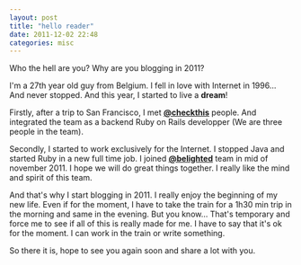 ```yaml
---
layout: post
title: "hello reader"
date: 2011-12-02 22:48
categories: misc
---
```


Who the hell are you? Why are you blogging in 2011?

I'm a 27th year old guy from Belgium. I fell in love with Internet in 1996… And never stopped. And this year, I started to live a **dream**!

Firstly, after a trip to San Francisco, I met [**@checkthis**](http://checkthis.com) people. And integrated the team as a backend Ruby on Rails developper (We are three people in the team).

Secondly, I started to work exclusively for the Internet. I stopped Java and started Ruby in a new full time job. I joined [**@belighted**](http://www.belighted.com) team in mid of november 2011. I hope we will do great things together. I really like the mind and spirit of this team.

And that's why I start blogging in 2011. I really enjoy the beginning of my new life. Even if for the moment, I have to take the train for a 1h30 min trip in the morning and same in the evening. But you know… That's temporary and force me to see if all of this is really made for me. I have to say that it's ok for the moment. I can work in the train or write something.

So there it is, hope to see you again soon and share a lot with you.

